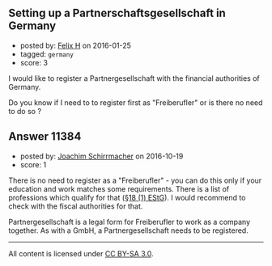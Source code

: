 ## Setting up a Partnerschaftsgesellschaft in Germany

- posted by: [Felix H](https://stackexchange.com/users/3635542/felix-h) on 2016-01-25
- tagged: `germany`
- score: 3

I would like to register a Partnergesellschaft with the financial authorities of Germany. 

Do you know if I need to to register first as "Freiberufler" or is there no need to do so ?



## Answer 11384

- posted by: [Joachim Schirrmacher](https://stackexchange.com/users/2208338/joachim-schirrmacher) on 2016-10-19
- score: 1

<p>There is no need to register as a "Freiberufler" - you can do this only if your education and work matches some requirements. There is a list of professions which qualify for that (<a href="https://www.gesetze-im-internet.de/estg/__18.html" rel="nofollow">§18 (1) EStG</a>). I would recommend to check with the fiscal authorities for that.</p>

<p>Partnergesellschaft is a legal form for Freiberufler to work as a company together. As with a GmbH, a Partnergesellschaft needs to be registered.</p>




---

All content is licensed under [CC BY-SA 3.0](https://creativecommons.org/licenses/by-sa/3.0/).
